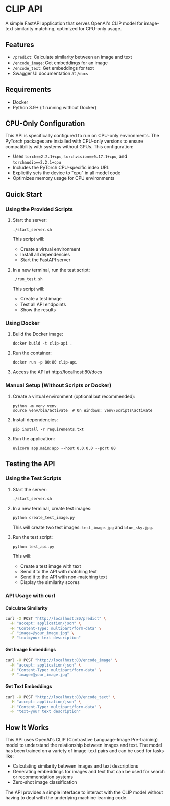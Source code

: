 # CLIP API

A simple FastAPI application that serves OpenAI's CLIP model for image-text similarity matching, optimized for CPU-only usage.

## Features

- `/predict`: Calculate similarity between an image and text
- `/encode_image`: Get embeddings for an image
- `/encode_text`: Get embeddings for text
- Swagger UI documentation at `/docs`

## Requirements

- Docker
- Python 3.9+ (if running without Docker)

## CPU-Only Configuration

This API is specifically configured to run on CPU-only environments. The PyTorch packages are installed with CPU-only versions to ensure compatibility with systems without GPUs. This configuration:

- Uses `torch==2.2.1+cpu`, `torchvision==0.17.1+cpu`, and `torchaudio==2.2.1+cpu`
- Includes the PyTorch CPU-specific index URL
- Explicitly sets the device to "cpu" in all model code
- Optimizes memory usage for CPU environments

## Quick Start

### Using the Provided Scripts

1. Start the server:
   ```
   ./start_server.sh
   ```
   This script will:
   - Create a virtual environment
   - Install all dependencies
   - Start the FastAPI server

2. In a new terminal, run the test script:
   ```
   ./run_test.sh
   ```
   This script will:
   - Create a test image
   - Test all API endpoints
   - Show the results

### Using Docker

1. Build the Docker image:
   ```
   docker build -t clip-api .
   ```

2. Run the container:
   ```
   docker run -p 80:80 clip-api
   ```

3. Access the API at http://localhost:80/docs

### Manual Setup (Without Scripts or Docker)

1. Create a virtual environment (optional but recommended):
   ```
   python -m venv venv
   source venv/bin/activate  # On Windows: venv\Scripts\activate
   ```

2. Install dependencies:
   ```
   pip install -r requirements.txt
   ```

3. Run the application:
   ```
   uvicorn app.main:app --host 0.0.0.0 --port 80
   ```

## Testing the API

### Using the Test Scripts

1. Start the server:
   ```
   ./start_server.sh
   ```

2. In a new terminal, create test images:
   ```
   python create_test_image.py
   ```
   This will create two test images: `test_image.jpg` and `blue_sky.jpg`.

3. Run the test script:
   ```
   python test_api.py
   ```
   This will:
   - Create a test image with text
   - Send it to the API with matching text
   - Send it to the API with non-matching text
   - Display the similarity scores

### API Usage with curl

#### Calculate Similarity

```bash
curl -X POST "http://localhost:80/predict" \
  -H "accept: application/json" \
  -H "Content-Type: multipart/form-data" \
  -F "image=@your_image.jpg" \
  -F "text=your text description"
```

#### Get Image Embeddings

```bash
curl -X POST "http://localhost:80/encode_image" \
  -H "accept: application/json" \
  -H "Content-Type: multipart/form-data" \
  -F "image=@your_image.jpg"
```

#### Get Text Embeddings

```bash
curl -X POST "http://localhost:80/encode_text" \
  -H "accept: application/json" \
  -H "Content-Type: multipart/form-data" \
  -F "text=your text description"
```

## How It Works

This API uses OpenAI's CLIP (Contrastive Language-Image Pre-training) model to understand the relationship between images and text. The model has been trained on a variety of image-text pairs and can be used for tasks like:

- Calculating similarity between images and text descriptions
- Generating embeddings for images and text that can be used for search or recommendation systems
- Zero-shot image classification

The API provides a simple interface to interact with the CLIP model without having to deal with the underlying machine learning code.
